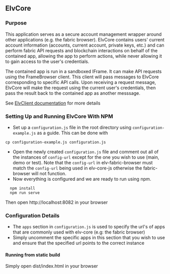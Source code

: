 ## ElvCore

### Purpose 
This application serves as a secure account management wrapper around other applications
(e.g. the fabric browser). ElvCore contains users' current account information (accounts, current account,
private keys, etc.) and can perform fabric API requests and blockchain interactions on behalf of the
contained app, allowing the app to perform actions, while never allowing it to gain access 
to the user's credentials. 

The contained app is run in a sandboxed IFrame. It can make API requests using the FrameBrowser client.
This client will pass messages to ElvCore corresponding to specific API calls. Upon receiving a request
message, ElvCore will make the request using the current user's credentials, then pass the result back to
the contained app as another messsage. 

See [ElvClient documentation](https://github.com/eluv-io/elv-client-js) for more details

### Setting Up and Running ElvCore With NPM

- Set up a ```configuration.js``` file in the root directory using ```configuration-example.js``` as a guide. This can be done with 
```
cp configuration-example.js configuration.js
```
- Open the newly created ```configuration.js``` file and comment out all of the instances of  ```config-url``` except for the one you wish to use (main, demo or test). Note that the ```config-url``` in elv-fabric-browser must match the ```config-url``` being used in elv-core-js otherwise the fabric-browser will not function.
- Now everything is configured and we are ready to run using npm.

```
  npm install
  npm run serve
```

Then open http://localhost:8082 in your browser

### Configuration Details
- The ```apps``` section in ```configuration.js``` is used to specify the url's of apps that are commonly used with elv-core (e.g: the fabric browser)
- Simply uncomment the specific apps in this section that you wish to use and ensure that the specified url points to the correct instance 

#### Running from static build 

Simply open dist/index.html in your browser


